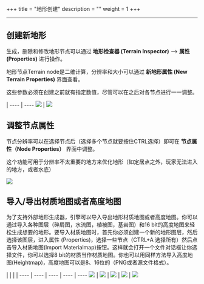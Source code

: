 +++
title = "地形创建"
description = ""
weight = 1
+++

------------------
## 创建新地形

生成，删除和修改地形节点可以通过 **地形检查器 (Terrain Inspector)** —> **属性 (Properties)** 进行操作。

地形节点Terrain node是二维计算，分辨率和大小可以通过 **新地形属性 (New Terrain Properties)** 界面查看。

这些参数必须在创建之前就有指定数值，尽管可以在之后对各节点进行一一调整。


 | 
---- | ----
![](/img/terrain_generation/generate_terrain.png) | ![](/img/terrain_generation/generate_terrain_result.png)


## 调整节点属性

节点分辨率可以在选择节点后（选择多个节点就要按住CTRL选择）即可在 **节点属性（Node Properties）** 界面中调整。

这个功能可用于分辨率不太重要的地方来优化地形（如定居点之外，玩家无法进入的地方，或者水底）

![](/img/terrain_generation/resolution.png)


## 导入/导出材质地图或者高度地图

为了支持外部地形生成器，引擎可以导入导出地形材质地图或者高度地图。你可以通过导入各种图层（碎屑图，水流图，植被图，基岩图）和16 bit的高度地图来轻松生成想要的地形。要导入材质地图时，首先你必须创建一个新的地形图层，然后选择该图层，进入属性 (Properties)，选择一些节点（CTRL+A 选择所有）然后点击导入材质地图(Import Materialmap)按钮。这样就会打开一个文件对话框让你选择文件，你可以选择8 bit的材质当作材质地图。你也可以用同样方法导入高度地图(Heightmap)，高度地图可以是8、16位的（PNG或者源文件格式）。

 | | | | 
---- | ---- | ---- | ---- | ----
![](/img/terrain_generation/add_layer.png) | ![](/img/terrain_generation/import_weightmap.png) | ![](/img/terrain_generation/weightmap.png) | ![](/img/terrain_generation/weight_imported.png) | ![](/img/terrain_generation/height_imported.png)

